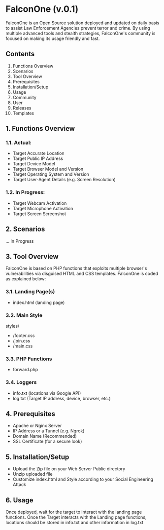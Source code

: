 # FalconOne (v.0.1)

FalconOne is an Open Source solution deployed and updated on daily basis to assist Law Enforcement Agencies prevent terror and crime. By using multiple advanced tools and stealth strategies, FalconOne's community is focused on making its usage friendly and fast.

## Contents

1. Functions Overview
2. Scenarios
3. Tool Overview
4. Prerequisites
5. Installation/Setup
6. Usage
7. Community
8. User
9. Releases
10. Templates


## 1. Functions Overview

### 1.1. Actual:

- Target Accurate Location
- Target Public IP Address
- Target Device Model
- Target Browser Model and Version
- Target Operating System and Version
- Target User-Agent Details (e.g. Screen Resolution)

### 1.2. In Progress:

- Target Webcam Activation
- Target Microphone Activation
- Target Screen Screenshot


## 2. Scenarios

... In Progress


## 3. Tool Overview

FalconOne is based on PHP functions that exploits multiple browser's vulnerabilities via disguised HTML and CSS templates.
FalconOne is coded as explained below:

### 3.1. Landing Page(s)

- index.html (landing page)

### 3.2. Main Style

styles/
- /footer.css
- /join.css
- /main.css

### 3.3. PHP Functions

- forward.php

### 3.4. Loggers

- info.txt (locations via Google API)
- log.txt (Target IP address, device, browser, etc.)


## 4. Prerequisites

- Apache or Nginx Server
- IP Address or a Tunnel (e.g. Ngrok)
- Domain Name (Recommended)
- SSL Certificate (for a secure look)


## 5. Installation/Setup

- Upload the Zip file on your Web Server Public directory
- Unzip uploaded file
- Customize index.html and Style according to your Social Engineering Attack


## 6. Usage

Once deployed, wait for the target to interact with the landing page functions.
Once the Target interacts with the Landing page functions, locations should be stored in info.txt and other information in log.txt

